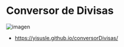 # Conversor de Divisas
![imagen](https://github.com/Yisusle/conversorDivisas/assets/155853302/c6db05f3-3c58-4e48-a632-ba940a49e024)
- https://yisusle.github.io/conversorDivisas/
